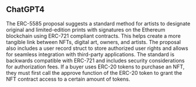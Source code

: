 ## ChatGPT4

The ERC-5585 proposal suggests a standard method for artists to designate original and limited-edition prints with signatures on the Ethereum blockchain using ERC-721 compliant contracts. This helps create a more tangible link between NFTs, digital art, owners, and artists. The proposal also includes a user record struct to store authorized user rights and allows for seamless integration with third-party applications. The standard is backwards compatible with ERC-721 and includes security considerations for authorization fees. If a buyer uses ERC-20 tokens to purchase an NFT, they must first call the approve function of the ERC-20 token to grant the NFT contract access to a certain amount of tokens.
